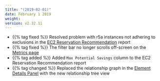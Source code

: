 ```yaml
---
title: "(2019-02-01)"
date: February 1 2019
weight:
version: v2.32.11
---
```


- {{% tag fixed %}} Resolved problem with r5a instances  not adhering to exclusions in the [EC2 Reservation Recommendation](https://docs.metricly.com/reports/reports-ec2-reservations/) report
- {{% tag fixed %}} The filter bar no longer scrolls off-screen on the [Metrics page](https://docs.metricly.com/data-visualization/metrics/)
- {{% tag added %}} Added `Max Potential Savings` column to the EC2 Reservation Recommendation report
- {{% tag changed %}} Replaced the relationship graph in the [Element Details Panel](https://docs.metricly.com/data-visualization/inventory/inventory-element-detail/) with the new relationship tree view
